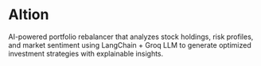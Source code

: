 # Altion
AI-powered portfolio rebalancer that analyzes stock holdings, risk profiles, and market sentiment using LangChain + Groq LLM to generate optimized investment strategies with explainable insights.

